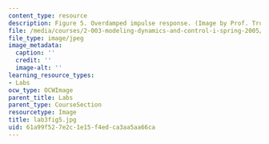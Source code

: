 ```yaml
---
content_type: resource
description: Figure 5. Overdamped impulse response. (Image by Prof. Trumper.)
file: /media/courses/2-003-modeling-dynamics-and-control-i-spring-2005/61a99f527e2c1e15f4edca3aa5aa66ca_lab3fig5.jpg
file_type: image/jpeg
image_metadata:
  caption: ''
  credit: ''
  image-alt: ''
learning_resource_types:
- Labs
ocw_type: OCWImage
parent_title: Labs
parent_type: CourseSection
resourcetype: Image
title: lab3fig5.jpg
uid: 61a99f52-7e2c-1e15-f4ed-ca3aa5aa66ca
---
```

